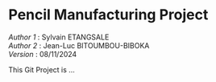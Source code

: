 # Pencil Manufacturing Project 

_Author 1_ : Sylvain ETANGSALE <br>
_Author 2_ : Jean-Luc BITOUMBOU-BIBOKA <br>
_Version_ : 08/11/2024

This Git Project is ... 